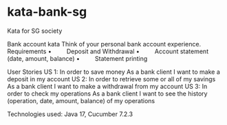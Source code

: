 # kata-bank-sg
Kata for SG society 


Bank account kata
Think of your personal bank account experience.
Requirements
•         Deposit and Withdrawal
•         Account statement (date, amount, balance)
•         Statement printing

User Stories
US 1:
In order to save money As a bank client I want to make a deposit in my account
US 2:
In order to retrieve some or all of my savings As a bank client I want to make a withdrawal from my account
US 3:
In order to check my operations As a bank client I want to see the history (operation, date, amount, balance) of my operations

Technologies used: Java 17, Cucumber 7.2.3
